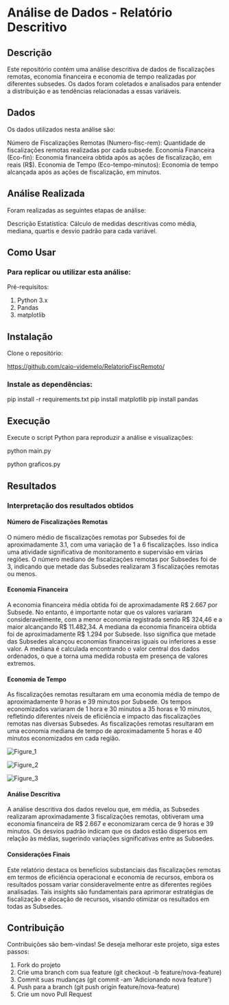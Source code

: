 # Análise de Dados - Relatório Descritivo

## Descrição

Este repositório contém uma análise descritiva de dados de fiscalizações remotas, economia financeira e economia de tempo realizadas por diferentes subsedes. Os dados foram coletados e analisados para entender a distribuição e as tendências relacionadas a essas variáveis.

## Dados
Os dados utilizados nesta análise são:

Número de Fiscalizações Remotas (Numero-fisc-rem): Quantidade de fiscalizações remotas realizadas por cada subsede.
Economia Financeira (Eco-fin): Economia financeira obtida após as ações de fiscalização, em reais (R$).
Economia de Tempo (Eco-tempo-minutos): Economia de tempo alcançada após as ações de fiscalização, em minutos.

## Análise Realizada

Foram realizadas as seguintes etapas de análise:

Descrição Estatística: Cálculo de medidas descritivas como média, mediana, quartis e desvio padrão para cada variável.

## Como Usar

### Para replicar ou utilizar esta análise:

Pré-requisitos:

1. Python 3.x
2. Pandas
3. matplotlib

## Instalação

Clone o repositório:

https://github.com/caio-videmelo/RelatorioFiscRemoto/

### Instale as dependências:

pip install -r requirements.txt
pip install matplotlib
pip install pandas

## Execução

Execute o script Python para reproduzir a análise e visualizações:

python main.py

python graficos.py

## Resultados

### Interpretação dos resultados obtidos

#### Número de Fiscalizações Remotas

O número médio de fiscalizações remotas por Subsedes foi de aproximadamente 3.1, com uma variação de 1 a 6 fiscalizações. Isso indica uma atividade significativa de monitoramento e supervisão em várias regiões. O número mediano de fiscalizações remotas por Subsedes foi de 3, indicando que metade das Subsedes realizaram 3 fiscalizações remotas ou menos.

#### Economia Financeira

A economia financeira média obtida foi de aproximadamente R$ 2.667 por Subsede. No entanto, é importante notar que os valores variaram consideravelmente, com a menor economia registrada sendo R$ 324,46 e a maior alcançando R$ 11.482,34. A mediana da economia financeira obtida foi de aproximadamente R$ 1.294 por Subsede. Isso significa que metade das Subsedes alcançou economias financeiras iguais ou inferiores a esse valor. A mediana é calculada encontrando o valor central dos dados ordenados, o que a torna uma medida robusta em presença de valores extremos.

#### Economia de Tempo

As fiscalizações remotas resultaram em uma economia média de tempo de aproximadamente 9 horas e 39 minutos por Subsede. Os tempos economizados variaram de 1 hora e 30 minutos a 35 horas e 10 minutos, refletindo diferentes níveis de eficiência e impacto das fiscalizações remotas nas diversas Subsedes. As fiscalizações remotas resultaram em uma economia mediana de tempo de aproximadamente 5 horas e 40 minutos economizados em cada região.

![Figure_1](https://github.com/user-attachments/assets/0ad43663-a77d-4918-a59b-8545383d8452)

![Figure_2](https://github.com/user-attachments/assets/9e5bbb6b-8b5b-4bbb-ad83-cf481fe20a58)

![Figure_3](https://github.com/user-attachments/assets/7990a0fc-00d0-4c72-8426-7a7a3ae006db)

#### Análise Descritiva

A análise descritiva dos dados revelou que, em média, as Subsedes realizaram aproximadamente 3 fiscalizações remotas, obtiveram uma economia financeira de R$ 2.667 e economizaram cerca de 9 horas e 39 minutos. Os desvios padrão indicam que os dados estão dispersos em relação às médias, sugerindo variações significativas entre as Subsedes.

#### Considerações Finais

Este relatório destaca os benefícios substanciais das fiscalizações remotas em termos de eficiência operacional e economia de recursos, embora os resultados possam variar consideravelmente entre as diferentes regiões analisadas. Tais insights são fundamentais para aprimorar estratégias de fiscalização e alocação de recursos, visando otimizar os resultados em todas as Subsedes.

## Contribuição

Contribuições são bem-vindas! Se deseja melhorar este projeto, siga estes passos:

1. Fork do projeto
2. Crie uma branch com sua feature (git checkout -b feature/nova-feature)
3. Commit suas mudanças (git commit -am 'Adicionando nova feature')
4. Push para a branch (git push origin feature/nova-feature)
5. Crie um novo Pull Request
